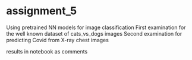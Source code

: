 # assignment_5

Using pretrained NN models for image classification 
First examination for the well known dataset of cats_vs_dogs images
Second examination for predicting Covid from X-ray chest images

results in notebook as comments
